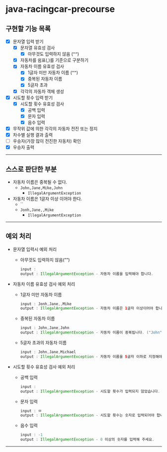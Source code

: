 # java-racingcar-precourse

## 구현할 기능 목록

- [x]  문자열 입력 받기
    - [x]  문자열 유효성 검사
        - [x]  아무것도 입력하지 않음 (`””`)
    - [x]  자동차를 쉼표(,)를 기준으로 구분하기
    - [x]  자동차 이름 유효성 검사
        - [x]  1글자 미만 자동차 이름 (`””`)
        - [x]  중복된 자동차 이름
        - [x]  5글자 초과
    - [x]  각각의 자동차 객체 생성
- [x]  시도할 횟수 입력 받기
    - [x]  시도할 횟수 유효성 검사
        - [x]  공백 입력
        - [x]  문자 입력
        - [x]  음수 입력
- [x]  무작위 값에 의한 각각의 자동차 전진 또는 정지
- [x]  차수별 실행 결과 출력
- [ ]  우승자(가장 많이 전진한 자동차) 확인
- [x]  우승자 출력

---

## 스스로 판단한 부분

- 자동차 이름은 중복될 수 없다.
    - `John,Jane,Mike,John`
        - `IllegalArgumentException`
- 자동차 이름은 1글자 이상 이어야 한다.
    - ``
    - `Jonh,Jane,,Mike`
        - `IllegalArgumentException`

---

## 예외 처리

- 문자열 입력시 예외 처리
    - 아무것도 입력하지 않음(””)

        ```java
        input : 
        output : IllegalArgumentException - 자동차 이름을 입력해야 합니다.
        ```

- 자동차 이름 유효성 검사 예외 처리
    - 1글자 미만 자동차 이름

        ```java
        input : Jonh,Jane,,Mike
        output : IllegalArgumentException - 자동차 이름은 1글자 이상이어야 합니다.
        ```

    - 중복된 자동차 이름

        ```java
        input : John,Jane,John
        output : IllegalArgumentException - 자동차 이름이 중복됩니다. ("John"이(가) 중복됨)
        ```

    - 5글자 초과의 자동차 이름

        ```java
        input : John,Jane,Michael
        output : IllegalArgumentException - 자동차 이름을 5글자 이하로 지정해야 합니다.("Michael"이(가) 5글자 초과)
        ```

- 시도할 횟수 유효성 검사 예외 처리
    - 공백 입력

        ```java
        input : 
        output : IllegalArgumentException - 시도할 횟수가 입력되지 않았습니다.
        ```
      
    - 문자 입력

        ```java
        input : ㅁ
        output : IllegalArgumentException - 시도할 횟수는 숫자로 입력되어야 합니다.
        ```

    - 음수 입력

        ```java
        input : -1
        output : IllegalArgumentException - 0 이상의 숫자를 입력해 주세요.
        ```
---